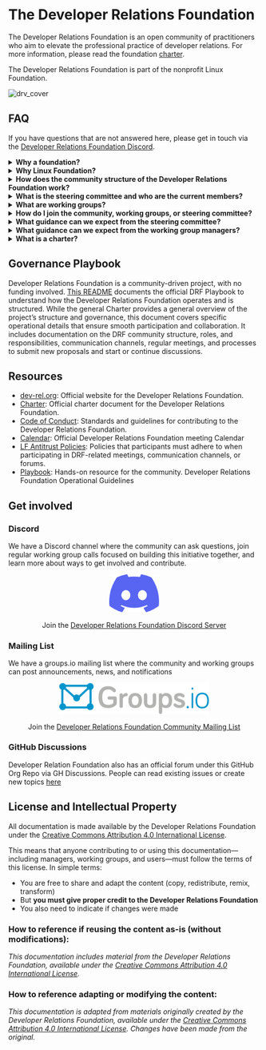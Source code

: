 # The Developer Relations Foundation

The Developer Relations Foundation is an open community of practitioners who aim to elevate the professional practice of developer relations. For more information, please read the foundation [charter][charter].

The Developer Relations Foundation is part of the nonprofit Linux Foundation.

![drv_cover](https://github.com/user-attachments/assets/ac638503-6b23-44eb-ac68-e76542be671c)


## FAQ

If you have questions that are not answered here, please get in touch via the [Developer Relations Foundation Discord][discord].

<details>
  <summary>
    <strong>Why a foundation?</strong>
  </summary><br />

  The major benefit of a foundation is that it promotes participatory governance, preventing any single company from monopolizing a collaborative project. Specifically, a foundation ensures:

  - Community-driven Governance: Projects are managed by the community for the community, with contributions reviewed and accepted based on merit.

  - Open Source: Contributors can use the project's resources without fearing sudden changes in licensing or direction.

  - Impartiality: contributions to the content and direction are accepted based on their community value, regardless of their impact on any particular vendor.

  This initiative stems from a shared passion for DevRel and the recognition that the profession faces persistent challenges, such as a lack of clarity and difficulty in measuring impact. Despite significant growth in resources and organizations addressing these issues, these resources are fragmented. Our goal is to create an inclusive, community-driven entity that formally defines DevRel practices, addresses common challenges with best-in-practice resources, and attracts both individuals and organizations’ decision-makers. A foundation aims to be a trusted, credible, and expert resource, similar to professional bodies in other fields, providing training, certification, continuing education, and advocacy.
</details>

<details>
  <summary>
    <strong>Why Linux Foundation?</strong>
  </summary><br />

  This collaborative project has been hosted as a [community project][community project], with no funding involved. This means taking advantage of the governance structure, project management staff, and back-end resources that the Linux Foundation (LF) provides to all hosted projects under an unfunded model, to ensure long-term sustainability. Developer Relations Foundation is part of the LF project series, as a [non-profit 501(c)(6)](https://donorbox.org/nonprofit-blog/501c3-vs-501c6). Examples of these projects include [SPDX](https://spdx.dev/) (SBOM Standard), FOSSology, and [CHAOSS](https://chaoss.community/governance/).

  The major benefit of hosting with the LF is that it offers recognized global credibility. Specifically, the LF ensures:

  - **DevRel value outside DevRel**: Being part of a renowned and large open source foundation like the Linux Foundation enhances the project's credibility within the DevRel community and among external stakeholders and decision-makers. This recognition elevates DevRel's visibility and perceived value as a profession, demonstrating its importance and impact beyond industry peers.

  - **Level Playing Field**: Ensuring that no single company in the ecosystem can exert undue control over the project by owning the trademark.

  - **Licensing Integrity**: Protecting the licensing integrity of the collaborative project, as detailed in this [LF blog post][LF blog post].

  The LF allows individual contributors to retain copyright ownership of their contributions while providing an open source license, reflected through the Developer Certificate of Origin sign-off process.
  
  We also chose the LF to avoid reinventing the wheel. Creating something new requires tools, infrastructure, and, ideally, a lightweight process to get started and make the initiative resilient.
</details>

<details>
  <summary>
    <strong>How does the community structure of the Developer Relations Foundation work?</strong>
  </summary><br />
  
   The DevRel Foundation operates through two key structures: the Steering Committee, which provides oversight and strategic direction for the Foundation, and the Working Groups, which drive the Foundation's projects. These groups are coordinated by WG managers, and activity direction relies on active community participation (called working group participants). For more details, please see our [governance playbook][Playbook].
</details>

<details>
  <summary>
    <strong>What is the steering committee and who are the current members?</strong>
  </summary><br />
  
   The Steering Committee provides oversight for the entire open collaborative project as defined in the Developer Relations Foundation [Charter][charter]. The current Steering Committee members are [listed here][steering-committee]
</details>

<details>
  <summary>
    <strong>What are working groups?</strong>
  </summary><br />
  
   Working groups are volunteer-led teams within the Developer Relations Foundation that focus on specific DevRel topics or challenges. They collaborate to create open-source resources, best practices, and frameworks to support the DevRel community. Anyone can join and contribute. 

   You can view current working groups and learn how to get involved [here][working-groups].
</details>

<details>
  <summary>
    <strong>How do I join the community, working groups, or steering committee?</strong>
  </summary><br />
  
   There are numerous ways to get involved in the Developer Relations Foundation. [Join us here][join-us].
</details>

<details>
  <summary>
    <strong>What guidance can we expect from the steering committee?</strong>
  </summary><br />

  The Steering Committee provides expectations, timelines, tools, and regular check-ins for group leads. In addition, we’ll be available via the [Discord community](https://discord.com/channels/1255563562449899573/1286611262989533255) for questions as they arise.
</details>

<details>
  <summary>
    <strong>What guidance can we expect from the working group managers?</strong>
  </summary><br />
  
   A Working Group Manager is a leadership position within working groups responsible for keeping the group focused, organized, and moving forward. They help create an environment where all working group participants can share ideas, co-create meaningful outputs, and make an impact in the DevRel ecosystem. If you are interested in becoming a WG manager, please learn more at the DRF [Join us here][join-us] page.
</details>

<details>
     <summary>
    <strong>What is a charter?</strong>
  </summary><br />
  
  The purpose of having a charter for the Developer Relations Foundation is to help people understand its mission and scope. The DevRel Foundation [Charter][charter] is a living document, allowing the community to propose changes and updates as the project evolves.
</details>

## Governance Playbook

Developer Relations Foundation is a community-driven project, with no funding involved. [This README](https://github.com/DevRel-Foundation/governance/blob/main/README.md) documents the official DRF Playbook to understand how the Developer Relations Foundation operates and is structured. While the general Charter provides a general overview of the project’s structure and governance, this document covers specific operational details that ensure smooth participation and collaboration. It includes documentation on the DRF community structure, roles, and responsibilities, communication channels, regular meetings, and processes to submit new proposals and start or continue discussions.
  
## Resources

* [dev-rel.org](https://dev-rel.org): Official website for the Developer Relations Foundation.
* [Charter][charter]: Official charter document for the Developer Relations Foundation.
* [Code of Conduct][Code of Conduct]: Standards and guidelines for contributing to the Developer Relations Foundation.
* [Calendar][calendar]: Official Developer Relations Foundation meeting Calendar
* [LF Antitrust Policies][LF Antitrust Policies]: Policies that participants must adhere to when participating in DRF-related meetings, communication channels, or forums.
* [Playbook][Playbook]: Hands-on resource for the community. Developer Relations Foundation Operational Guidelines

## Get involved

### Discord

We have a Discord channel where the community can ask questions, join regular working group calls focused on building this initiative together, and learn more about ways to get involved and contribute.

<p align="center">
  <a href="https://discord.gg/ukMnmFjw43">
    <img src="images/discord.svg" width="100" alt="Join the Developer Relations Foundation Discord" />
  <a>
</p>
<p align="center">
  Join the <a href="https://discord.gg/ukMnmFjw43">Developer Relations Foundation Discord Server</a>
</p>


### Mailing List
We have a groups.io mailing list where the community and working groups can post announcements, news, and notifications


<p align="center">
  <a href="https://lists.dev-rel.org/g/community">
    <img src="images/groupsio.png" width="300" alt="Join the Developer Relations Foundation Community Mailing List" />
  <a>
</p>
<p align="center">
  Join the <a href="https://lists.dev-rel.org/g/community">Developer Relations Foundation Community Mailing List</a>
</p>

### GitHub Discussions

Developer Relation Foundation also has an official forum under this GitHub Org Repo via GH Discussions. People can read existing issues or create new topics [here](https://github.com/DevRel-Foundation/governance/discussions)

## License and Intellectual Property

All documentation is made available by the Developer Relations Foundation under the [Creative Commons Attribution 4.0 International License](http://creativecommons.org/licenses/by/4.0/).

This means that anyone contributing to or using this documentation—including managers, working groups, and users—must follow the terms of this license. In simple terms:

- You are free to share and adapt the content (copy, redistribute, remix, transform)
- But **you must give proper credit to the Developer Relations Foundation**
- You also need to indicate if changes were made

### How to reference if reusing the content as-is (without modifications):

*This documentation includes material from the Developer Relations Foundation, available under the [Creative Commons Attribution 4.0 International License](http://creativecommons.org/licenses/by/4.0/).*

### How to reference adapting or modifying the content:

*This documentation is adapted from materials originally created by the Developer Relations Foundation, available under the [Creative Commons Attribution 4.0 International License](http://creativecommons.org/licenses/by/4.0/). Changes have been made from the original.*






[charter]: https://github.com/DevRel-Foundation/governance/blob/main/Technical_Charter.adoc
[calendar]:https://lists.dev-rel.org/g/community/calendar
[discord]: https://discord.gg/ukMnmFjw43
[contact-form]: https://bit.ly/3RwwhQ1
[LF Antitrust Policies]: https://www.linuxfoundation.org/legal/antitrust-policy
[LF blog post]: https://www.linuxfoundation.org/blog/how-open-source-foundations-protect-the-licensing-integrity-of-open-source-projects
[community project]: https://www.linuxfoundation.org/projects/hosting
[Code of Conduct]: https://github.com/DevRel-Foundation/governance/blob/main/code_of_conduct.md
[join-us]: https://dev-rel.org/join-us
[Playbook]:https://github.com/DevRel-Foundation/governance?tab=readme-ov-file#developer-relations-foundation-governance-playbook
[steering-committee]: https://dev-rel.org/about/steering-committee
[survey]: https://docs.google.com/forms/d/e/1FAIpQLSd1_z1JP7VTOAt6FQBcG7iwHSXFX6JbgRnVtk7WuVBBAMXHmg/viewform
[working-groups]:https://dev-rel.org/about/working-groups
